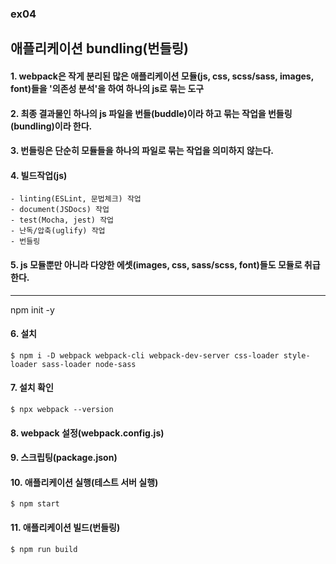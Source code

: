 ### ex04
## 애플리케이션 bundling(번들링)

#### 1. webpack은 작게 분리된 많은 애플리케이션 모듈(js, css, scss/sass, images, font)들을 '의존성 분석'을 하여 하나의 js로 묶는 도구
#### 2. 최종 결과물인 하나의 js 파일을 번들(buddle)이라 하고 묶는 작업을 번들링(bundling)이라 한다.
#### 3. 번들링은 단순히 모듈들을 하나의 파일로 묶는 작업을 의미하지 않는다.
#### 4. 빌드작업(js)
    - linting(ESLint, 문법체크) 작업
    - document(JSDocs) 작업
    - test(Mocha, jest) 작업
    - 난독/압축(uglify) 작업
    - 번들링
#### 5. js 모듈뿐만 아니라 다양한 에셋(images, css, sass/scss, font)들도 모듈로 취급한다.

--- 
npm init -y

#### 6.  설치
    $ npm i -D webpack webpack-cli webpack-dev-server css-loader style-loader sass-loader node-sass
#### 7.  설치 확인
    $ npx webpack --version
#### 8.  webpack 설정(webpack.config.js)
#### 9.  스크립팅(package.json)
#### 10. 애플리케이션 실행(테스트 서버 실행)
    $ npm start
#### 11. 애플리케이션 빌드(번들링)
    $ npm run build     